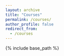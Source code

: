 ```yaml
---
layout: archive
title: "Courses"
permalink: /courses/
author_profile: false
redirect_from:
  - /courses
---
```


{% include base_path %}

